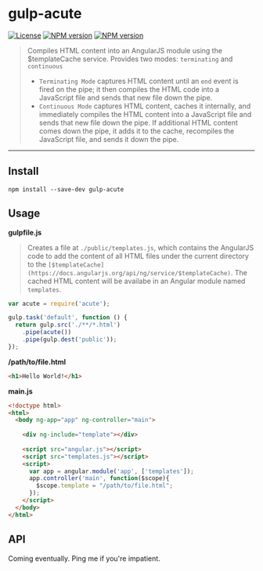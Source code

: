 # gulp-acute

[![License](http://img.shields.io/badge/license-MIT-blue.svg?style=flat)](https://npmjs.org/package/gulp-acute)
[![NPM version](http://img.shields.io/npm/v/gulp-acute.svg?style=flat)](https://npmjs.org/package/gulp-acute)
[![NPM version](http://img.shields.io/npm/dm/gulp-acute.svg?style=flat)](https://npmjs.org/package/gulp-acute)

> Compiles HTML content into an AngularJS module using the $templateCache service.
> Provides two modes: `terminating` and `continuous`
> - `Terminating Mode` captures HTML content until an `end` event is fired on the pipe; it then compiles the HTML code into a JavaScript file and sends that new file down the pipe.
> - `Continuous Mode` captures HTML content, caches it internally, and immediately compiles the HTML content into a JavaScript file and sends that new file down the pipe. If additional HTML content comes down the pipe, it adds it to the cache, recompiles the JavaScript file, and sends it down the pipe.

***

## Install

```
npm install --save-dev gulp-acute
```


## Usage

**gulpfile.js**

> Creates a file at `./public/templates.js`, which contains the AngularJS code to add the content of all HTML files under the current directory to the `[$templateCache](https://docs.angularjs.org/api/ng/service/$templateCache)`. The cached HTML content will be availabe in an Angular module named `templates`.

```js
var acute = require('acute');

gulp.task('default', function () {
  return gulp.src('./**/*.html')
    .pipe(acute())
    .pipe(gulp.dest('public'));
});
```

**/path/to/file.html**
```html
<h1>Hello World!</h1>
```

**main.js**

```html
<!doctype html>
<html>
  <body ng-app="app" ng-controller="main">
  
    <div ng-include="template"></div>
  
    <script src="angular.js"></script>
    <script src="templates.js"></script>
    <script>
      var app = angular.module('app', ['templates']);
      app.controller('main', function($scope){
        $scope.template = "/path/to/file.html";
      });
    </script>
  </body>
</html>
```

## API

Coming eventually. Ping me if you're impatient.

